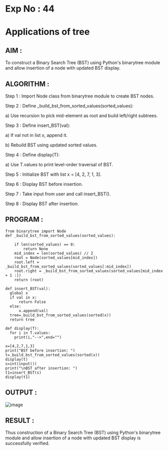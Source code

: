 # Exp No : 44
# Applications of tree

## AIM : 

To construct a Binary Search Tree (BST) using Python's binarytree module and allow insertion of a node with updated BST display.

## ALGORITHM :

Step 1 : Import Node class from binarytree module to create BST nodes.

Step 2 : Define _build_bst_from_sorted_values(sorted_values):

a) Use recursion to pick mid-element as root and build left/right subtrees.

Step 3 : Define insert_BST(val):

a) If val not in list x, append it.

b) Rebuild BST using updated sorted values.

Step 4 : Define display(T):

a) Use T.values to print level-order traversal of BST.

Step 5 : Initialize BST with list x = [4, 2, 7, 1, 3].

Step 6 : Display BST before insertion.

Step 7 : Take input from user and call insert_BST().

Step 8 : Display BST after insertion.
 
## PROGRAM :

```
from binarytree import Node
def _build_bst_from_sorted_values(sorted_values):
    
    if len(sorted_values) == 0:
        return None
    mid_index = len(sorted_values) // 2
    root = Node(sorted_values[mid_index])
    root.left = _build_bst_from_sorted_values(sorted_values[:mid_index])
    root.right = _build_bst_from_sorted_values(sorted_values[mid_index + 1 :])  
    return (root)

def insert_BST(val):
  global x
  if val in x:
      return False
  else:
      x.append(val)
  tree=_build_bst_from_sorted_values(sorted(x))
  return tree

def display(T):
  for i in T.values:
    print(i,"-->",end="")

x=[4,2,7,1,3]
print("BST before insertion: ")
t=_build_bst_from_sorted_values(sorted(x))
display(t)
s=int(input())
print("\nBST after insertion: ")
t1=insert_BST(s)
display(t1)
```

## OUTPUT : 

![image](https://github.com/user-attachments/assets/b25f8051-cb82-4148-816f-50fb085c411a)

## RESULT :

Thus construction of a Binary Search Tree (BST) using Python's binarytree module and allow insertion of a node with updated BST display is successfully verified.

